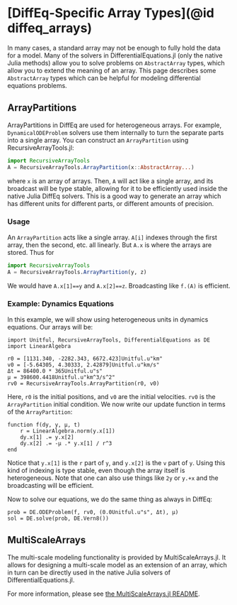 # [DiffEq-Specific Array Types](@id diffeq_arrays)

In many cases, a standard array may not be enough to fully hold the data for a
model. Many of the solvers in DifferentialEquations.jl (only the native Julia
methods) allow you to solve problems on `AbstractArray` types, which allow you
to extend the meaning of an array. This page describes some `AbstractArray`
types which can be helpful for modeling differential equations problems.

## ArrayPartitions

ArrayPartitions in DiffEq are used for heterogeneous arrays. For example,
`DynamicalODEProblem` solvers use them internally to turn the separate parts
into a single array. You can construct an `ArrayPartition` using RecursiveArrayTools.jl:

```julia
import RecursiveArrayTools
A = RecursiveArrayTools.ArrayPartition(x::AbstractArray...)
```

where `x` is an array of arrays. Then, `A` will act like a single array, and its
broadcast will be type stable, allowing for it to be efficiently used inside
the native Julia DiffEq solvers. This is a good way to generate an array which
has different units for different parts, or different amounts of precision.

### Usage

An `ArrayPartition` acts like a single array. `A[i]` indexes through the first
array, then the second, etc. all linearly. But `A.x` is where the arrays are stored.
Thus for

```julia
import RecursiveArrayTools
A = RecursiveArrayTools.ArrayPartition(y, z)
```

We would have `A.x[1]==y` and `A.x[2]==z`. Broadcasting like `f.(A)` is efficient.

### Example: Dynamics Equations

In this example, we will show using heterogeneous units in dynamics equations. Our
arrays will be:

```@example diffeq_arrays
import Unitful, RecursiveArrayTools, DifferentialEquations as DE
import LinearAlgebra

r0 = [1131.340, -2282.343, 6672.423]Unitful.u"km"
v0 = [-5.64305, 4.30333, 2.42879]Unitful.u"km/s"
Δt = 86400.0 * 365Unitful.u"s"
μ = 398600.4418Unitful.u"km^3/s^2"
rv0 = RecursiveArrayTools.ArrayPartition(r0, v0)
```

Here, `r0` is the initial positions, and `v0` are the initial velocities. `rv0`
is the `ArrayPartition` initial condition. We now write our update function in
terms of the `ArrayPartition`:

```@example diffeq_arrays
function f(dy, y, μ, t)
    r = LinearAlgebra.norm(y.x[1])
    dy.x[1] .= y.x[2]
    dy.x[2] .= -μ .* y.x[1] / r^3
end
```

Notice that `y.x[1]` is the `r` part of `y`, and `y.x[2]` is the `v` part of `y`.
Using this kind of indexing is type stable, even though the array itself is
heterogeneous. Note that one can also use things like `2y` or `y.+x` and the
broadcasting will be efficient.

Now to solve our equations, we do the same thing as always in DiffEq:

```@example diffeq_arrays
prob = DE.ODEProblem(f, rv0, (0.0Unitful.u"s", Δt), μ)
sol = DE.solve(prob, DE.Vern8())
```

## MultiScaleArrays

The multi-scale modeling functionality is provided by MultiScaleArrays.jl. It
allows for designing a multi-scale model as an extension of an array, which in
turn can be directly used in the native Julia solvers of DifferentialEquations.jl.

For more information, please see [the MultiScaleArrays.jl README](https://github.com/SciML/MultiScaleArrays.jl).
